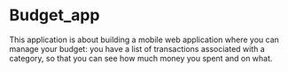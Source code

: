# Budget_app
This application is about building a mobile web application where you can manage your budget: you have a list of transactions associated with a category, so that you can see how much money you spent and on what.
